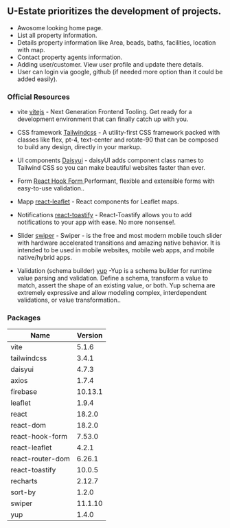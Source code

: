 ## U-Estate prioritizes the development of projects.

- Awosome looking home page.
- List all property information.
- Details property information like Area, beads, baths, facilities, location with map.
- Contact property agents information.
- Adding user/customer. View user profile and update there details.
- User can login via google, github (if needed more option than it could be added easily).

### Official Resources

- vite [vitejs](https://vitejs.dev/) - Next Generation Frontend Tooling. Get ready for a development environment that can finally catch up with you.
- CSS framework [Tailwindcss](https://tailwindcss.com/) - A utility-first CSS framework packed with classes like flex, pt-4, text-center and rotate-90 that can be composed to build any design, directly in your markup.
- UI components [Daisyui](https://github.com/daisyui/react-daisyui) - daisyUI adds component class names to Tailwind CSS
  so you can make beautiful websites faster than ever.

- Form [React Hook Form
  ](https://github.com/react-hook-form/react-hook-form) Performant, flexible and extensible forms with easy-to-use validation..
- Mapp [react-leaflet](https://github.com/PaulLeCam/react-leaflet) - React components for Leaflet maps.
- Notifications [react-toastify](https://github.com/fkhadra/react-toastify) - React-Toastify allows you to add notifications to your app with ease. No more nonsense!.
- Slider [swiper](https://github.com/nolimits4web/swiper) - Swiper - is the free and most modern mobile touch slider with hardware accelerated transitions and amazing native behavior. It is intended to be used in mobile websites, mobile web apps, and mobile native/hybrid apps.
- Validation (schema builder) [yup](https://github.com/jquense/yup) -Yup is a schema builder for runtime value parsing and validation. Define a schema, transform a value to match, assert the shape of an existing value, or both. Yup schema are extremely expressive and allow modeling complex, interdependent validations, or value transformation..

### Packages

| Name             | Version |
| ---------------- | ------- |
| vite             | 5.1.6   |
| tailwindcss      | 3.4.1   |
| daisyui          | 4.7.3   |
| axios            | 1.7.4   |
| firebase         | 10.13.1 |
| leaflet          | 1.9.4   |
| react            | 18.2.0  |
| react-dom        | 18.2.0  |
| react-hook-form  | 7.53.0  |
| react-leaflet    | 4.2.1   |
| react-router-dom | 6.26.1  |
| react-toastify   | 10.0.5  |
| recharts         | 2.12.7  |
| sort-by          | 1.2.0   |
| swiper           | 11.1.10 |
| yup              | 1.4.0   |
